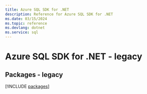 ```yaml
---
title: Azure SQL SDK for .NET
description: Reference for Azure SQL SDK for .NET
ms.date: 03/15/2024
ms.topic: reference
ms.devlang: dotnet
ms.service: sql
---
```

# Azure SQL SDK for .NET - legacy
## Packages - legacy
[!INCLUDE [packages](sql-index.md)]